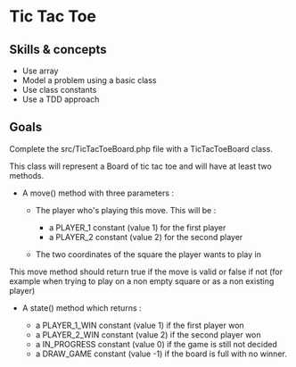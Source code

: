 # Tic Tac Toe

## Skills & concepts

* Use array
* Model a problem using a basic class
* Use class constants
* Use a TDD approach

## Goals

Complete the src/TicTacToeBoard.php file with a TicTacToeBoard class.

This class will represent a Board of tic tac toe and will have at least two methods.

* A move() method with three parameters :

  * The player who's playing this move. This will be :

    * a PLAYER_1 constant (value 1) for the first player
    * a PLAYER_2 constant (value 2) for the second player

  * The two coordinates of the square the player wants to play in

This move method should return true if the move is valid or false if not (for example when trying to play on a non empty square or as a non existing player)

* A state() method which returns :

  * a PLAYER_1_WIN constant (value 1) if the first player won
  * a PLAYER_2_WIN constant (value 2) if the second player won
  * a IN_PROGRESS constant (value 0) if the game is still not decided
  * a DRAW_GAME constant (value -1) if the board is full with no winner.
